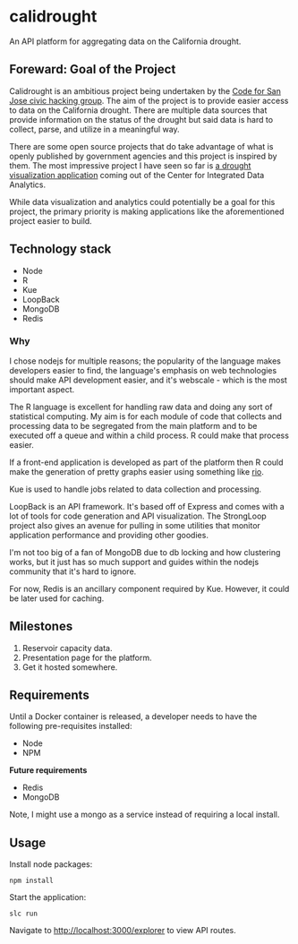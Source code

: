 calidrought
===========

An API platform for aggregating data on the California drought.

## Foreward: Goal of the Project
Calidrought is an ambitious project being undertaken by the [Code for San Jose civic hacking group](http://codeforsanjose.com/). The aim of the project is to provide easier access to data on the California drought. There are multiple data sources that provide information on the status of the drought but said data is hard to collect, parse, and utilize in a meaningful way.

There are some open source projects that do take advantage of what is openly published by government agencies and this project is inspired by them. The most impressive project I have seen so far is [a drought visualization application](https://github.com/USGS-CIDA/CIDA-Viz) coming out of the Center for Integrated Data Analytics.

While data visualization and analytics could potentially be a goal for this project, the primary priority is making applications like the aforementioned project easier to build.

## Technology stack
* Node
* R
* Kue
* LoopBack
* MongoDB
* Redis

### Why
I chose nodejs for multiple reasons; the popularity of the language makes developers easier to find, the language's emphasis on web technologies should make API development easier, and it's webscale - which is the most important aspect.

The R language is excellent for handling raw data and doing any sort of statistical computing. My aim is for each module of code that collects and processing data to be segregated from the main platform and to be executed off a queue and within a child process. R could make that process easier.

If a front-end application is developed as part of the platform then R could make the generation of pretty graphs easier using something like [rio](https://github.com/albertosantini/node-rio).

Kue is used to handle jobs related to data collection and processing.

LoopBack is an API framework. It's based off of Express and comes with a lot of tools for code generation and API visualization. The StrongLoop project also gives an avenue for pulling in some utilities that monitor application performance and providing other goodies.

I'm not too big of a fan of MongoDB due to db locking and how clustering works, but it just has so much support and guides within the nodejs community that it's hard to ignore.

For now, Redis is an ancillary component required by Kue. However, it could be later used for caching.

## Milestones

1. Reservoir capacity data.
2. Presentation page for the platform.
3. Get it hosted somewhere.

## Requirements
Until a Docker container is released, a developer needs to have the following pre-requisites installed:

* Node
* NPM

**Future requirements**

* Redis
* MongoDB

Note, I might use a mongo as a service instead of requiring a local install.

## Usage
Install node packages:
```
npm install
```
Start the application:
```
slc run
```
Navigate to [http://localhost:3000/explorer](http://localhost:3000/explorer) to view API routes.
